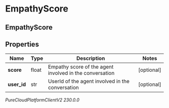 # EmpathyScore

## EmpathyScore

## Properties

|Name | Type | Description | Notes|
|------------ | ------------- | ------------- | -------------|
| **score** | float | Empathy score of the agent involved in the conversation | [optional] |
| **user_id** | str | UserId of the agent involved in the conversation | [optional] |



_PureCloudPlatformClientV2 230.0.0_
